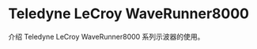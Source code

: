 <!-- README.md --- 
;; 
;; Description: 
;; Author: Hongyi Wu(吴鸿毅)
;; Email: wuhongyi@qq.com 
;; Created: 一 12月  3 15:01:22 2018 (+0800)
;; Last-Updated: 一 12月  3 15:01:46 2018 (+0800)
;;           By: Hongyi Wu(吴鸿毅)
;;     Update #: 1
;; URL: http://wuhongyi.cn -->

# Teledyne LeCroy WaveRunner8000

介绍 Teledyne LeCroy WaveRunner8000 系列示波器的使用。






<!-- README.md ends here -->
